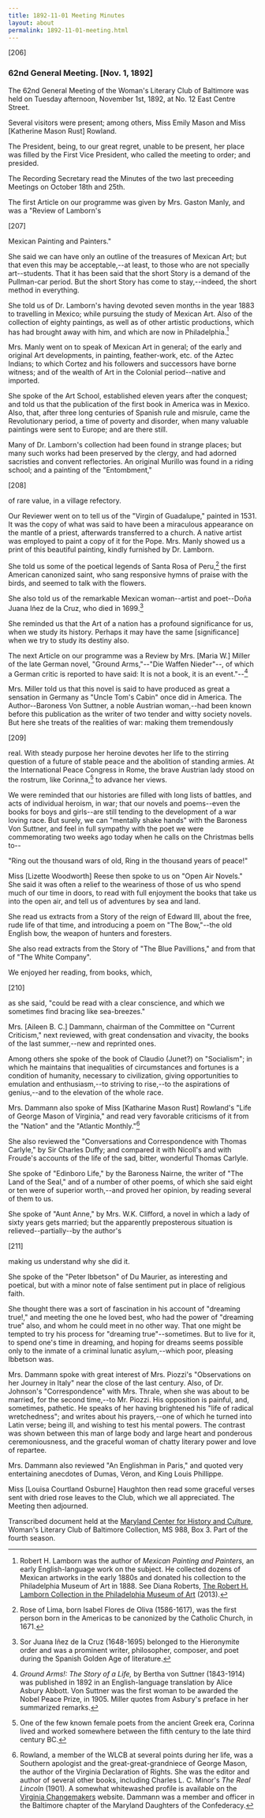 ```yaml
---
title: 1892-11-01 Meeting Minutes
layout: about
permalink: 1892-11-01-meeting.html
---
```

[206]

### 62nd General Meeting. [Nov. 1, 1892]

The 62nd General Meeting of the Woman's Literary Club of Baltimore was held on Tuesday afternoon, November 1st, 1892, at No. 12 East Centre Street.

Several visitors were present; among others, Miss Emily Mason and Miss [Katherine Mason Rust] Rowland.

The President, being, to our great regret, unable to be present, her place was filled by the First Vice President, who called the meeting to order; and presided.

The Recording Secretary read the Minutes of the two last preceeding Meetings on October 18th and 25th.

The first Article on our programme was given by Mrs. Gaston Manly, and was a "Review of Lamborn's

[207]

Mexican Painting and Painters."

She said we can have only an outline of the treasures of Mexican Art; but that even this may be acceptable,--at least, to those who are not specially art--students. That it has been said that the short Story is a demand of the Pullman-car period. But the short Story has come to stay,--indeed, the short method in everything.

She told us of Dr. Lamborn's having devoted seven months in the year 1883 to travelling in Mexico; while pursuing the study of Mexican Art. Also of the collection of eighty paintings, as well as of other artistic productions, which has had brought away with him, and which are now in Philadelphia.[^Lamborn]
[^Lamborn]: Robert H. Lamborn was the author of _Mexican Painting and Painters,_ an early English-language work on the subject. He collected dozens of Mexican artworks in the early 1880s and donated his collection to the Philadelphia Museum of Art in 1888.  See Diana Roberts, [The Robert H. Lamborn Collection in the Philadelphia Museum of Art](https://www.researchgate.net/publication/236889982_The_Robert_H_lamborn_Collection_in_the_Philadelphia_Museum_of_Art) (2013).

Mrs. Manly went on to speak of Mexican Art in general; of the early and original Art developments, in painting, feather-work, etc. of the Aztec Indians; to which Cortez and his followers and successors have borne witness; and of the wealth of Art in the Colonial period--native and imported.

She spoke of the Art School, established eleven years after the conquest; and told us that the publication of the first book in America was in Mexico. Also, that, after three long centuries of Spanish rule and misrule, came the Revolutionary period, a time of poverty and disorder, when many valuable paintings were sent to Europe; and are there still.

Many of Dr. Lamborn's collection had been found in strange places; but many such works had been preserved by the clergy, and had adorned sacristies and convent reflectories. An original Murillo was found in a riding school; and a painting of the "Entombment,"

[208]

of rare value, in a village refectory.

Our Reviewer went on to tell us of the "Virgin of Guadalupe," painted in 1531. It was the copy of what was said to have been a miraculous appearance on the mantle of a priest, afterwards transferred to a church. A native artist was employed to paint a copy of it for the Pope. Mrs. Manly showed us a print of this beautiful painting, kindly furnished by Dr. Lamborn.

She told us some of the poetical legends of Santa Rosa of Peru,[^Rose] the first American canonized saint, who sang responsive hymns of praise with the birds, and seemed to talk with the flowers.
[^Rose]: Rose of Lima, born Isabel Flores de Oliva (1586-1617), was the first person born in the Americas to be canonized by the Catholic Church, in 1671.
 
She also told us of the remarkable Mexican woman--artist and poet--Doña Juana Iñez de la Cruz, who died in 1699.[^Sor Juana]
[^Sor Juana]: Sor Juana Iñez de la Cruz (1648-1695) belonged to the Hieronymite order and was a prominent writer, philosopher, composer, and poet during the Spanish Golden Age of literature.
 
She reminded us that the Art of a nation has a profound significance for us, when we study its history. Perhaps it may have the same [significance] when we try to study its destiny also.

The next Article on our programme was a Review by Mrs. [Maria W.] Miller of the late German novel, "Ground Arms,"--"Die Waffen Nieder"--, of which a German critic is reported to have said: It is not a book, it is an event."--[^Ground]
[^Ground]: _Ground Arms!: The Story of a Life,_ by Bertha von Suttner (1843-1914) was published in 1892 in an English-language translation by Alice Asbury Abbott. Von Suttner was the first woman to be awarded the Nobel Peace Prize, in 1905. Miller quotes from Asbury's preface in her summarized remarks.

Mrs. Miller told us that this novel is said to have produced as great a sensation in Germany as "Uncle Tom's Cabin" once did in America. The Author--Baroness Von Suttner, a noble Austrian woman,--had been known before this publication as the writer of two tender and witty society novels. But here she treats of the realities of war: making them tremendously

[209]

real. With steady purpose her heroine devotes her life to the stirring question of a future of stable peace and the abolition of standing armies. At the International Peace Congress in Rome, the brave Austrian lady stood on the rostrum, like Corinna,[^Corinna] to advance her views.
[^Corinna]: One of the few known female poets from the ancient Greek era, Corinna lived and worked somewhere between the fifth century to the late third century BC.

We were reminded that our histories are filled with long lists of battles, and acts of individual heroism, in war; that our novels and poems--even the books for boys and girls--are still tending to the development of a war loving race. But surely, we can "mentally shake hands" with the Baroness Von Suttner, and feel in full sympathy with the poet we were commemorating two weeks ago today when he calls on the Christmas bells to--

<POETRY>
"Ring out the thousand wars of old,
Ring in the thousand years of peace!"
</POETRY>

Miss [Lizette Woodworth] Reese then spoke to us on "Open Air Novels." She said it was often a relief to the weariness of those of us who spend much of our time in doors, to read with full enjoyment the books that take us into the open air, and tell us of adventures by sea and land.

She read us extracts from a Story of the reign of Edward III, about the free, rude life of that time, and introducing a poem on "The Bow,"--the old English bow, the weapon of hunters and foresters.

She also read extracts from the Story of "The Blue Pavillions," and from that of "The White Company".

We enjoyed her reading, from books, which,

[210]

as she said, "could be read with a clear conscience, and which we sometimes find bracing like sea-breezes."

Mrs. [Aileen B. C.] Dammann, chairman of the Committee on "Current Criticism," next reviewed, with great condensation and vivacity, the books of the last summer,--new and reprinted ones.

Among others she spoke of the book of Claudio (Junet?) on "Socialism"; in which he maintains that inequalities of circumstances and fortunes is a condition of humanity, necessary to civilization, giving opportunities to emulation and enthusiasm,--to striving to rise,--to the aspirations of genius,--and to the elevation of the whole race.

Mrs. Dammann also spoke of Miss [Katharine Mason Rust] Rowland's "Life of George Mason of Virginia," and read very favorable criticisms of it from the "Nation" and the "Atlantic Monthly."[^Rowland]
[^Rowland]: Rowland, a member of the WLCB at several points during her life, was a Southern apologist and the great-great-grandniece of George Mason, the author of the Virginia Declaration of Rights. She was the editor and author of several other books, including Charles L. C. Minor's _The Real Lincoln_ (1901). A somewhat whitewashed profile is available on the [Virginia Changemakers](https://edu.lva.virginia.gov/changemakers/items/show/220) website. Dammann was a member and officer in the Baltimore chapter of the Maryland Daughters of the Confederacy.

She also reviewed the "Conversations and Correspondence with Thomas Carlyle," by Sir Charles Duffy; and compared it with Nicoll's and with Froude's accounts of the life of the sad, bitter, wonderful Thomas Carlyle.

She spoke of "Edinboro Life," by the Baroness Nairne, the writer of "The Land of the Seal," and of a number of other poems, of which she said eight or ten were of superior worth,--and proved her opinion, by reading several of them to us.

She spoke of "Aunt Anne," by Mrs. W.K. Clifford, a novel in which a lady of sixty years gets married; but the apparently preposterous situation is relieved--partially--by the author's

[211]

making us understand why she did it.

She spoke of the "Peter Ibbetson" of Du Maurier, as interesting and poetical, but with a minor note of false sentiment put in place of religious faith.

She thought there was a sort of fascination in his account of "dreaming true!," and meeting the one he loved best, who had the power of "dreaming true" also, and whom he could meet in no other way. That one might be tempted to try his process for "dreaming true"--sometimes. But to live for it, to spend one's time in dreaming, and hoping for dreams seems possible only to the inmate of a criminal lunatic asylum,--which poor, pleasing Ibbetson was.

Mrs. Dammann spoke with great interest of Mrs. Piozzi's "Observations on her Journey in Italy" near the close of the last century. Also, of Dr. Johnson's "Correspondence" with Mrs. Thrale, when she was about to be married, for the second time,--to Mr. Piozzi. His opposition is painful, and, sometimes, pathetic. He speaks of her having brightened his "life of radical wretchedness"; and writes about his prayers,--one of which he turned into Latin verse; being ill, and wishing to test his mental powers. The contrast was shown between this man of large body and large heart and ponderous ceremoniousness, and the graceful woman of chatty literary power and love of repartee.

Mrs. Dammann also reviewed "An Englishman in Paris," and quoted very entertaining anecdotes of Dumas, Véron, and King Louis Phillippe.

Miss [Louisa Courtland Osburne] Haughton then read some graceful verses sent with dried rose leaves to the Club, which we all appreciated. The Meeting then adjourned.

Transcribed document held at the [Maryland Center for History and Culture](http://mdhs.org/), Woman's Literary Club of Baltimore Collection, MS 988, Box 3. Part of the fourth season.
